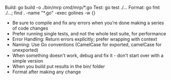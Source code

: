 Build: go build -o ./bin/mrp cmd/mrp/\*.go
Test: go test ./...
Format: go fmt ./...; find . -name "*.go" -exec golines -w {}

- Be sure to compile and fix any errors when you’re done making a series of code changes
- Prefer running single tests, and not the whole test suite, for performance
- Error Handling: Return errors explicitly; prefer wrapping with context
- Naming: Use Go conventions (CamelCase for exported, camelCase for unexported)
- When something doesn't work, debug and fix it - don't start over with a simple version
- When you build put results in the bin/ folder
- Format after making any change